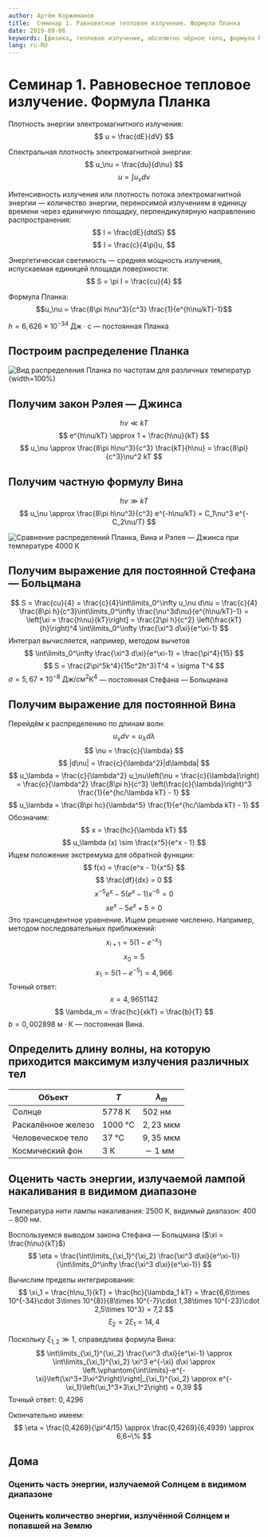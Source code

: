 ```yaml
---
author: Артём Коржиманов
title:  Семинар 1. Равновесное тепловое излучение. Формула Планка
date: 2019-09-06
keywords: [физика, тепловое излучение, абсолютно чёрное тело, формула Планка]
lang: ru-RU
---
```

# Семинар 1. Равновесное тепловое излучение. Формула Планка

Плотность энергии электромагнитного излучения:
$$
u = \frac{dE}{dV}
$$

Спектральная плотность электромагнитной энергии:
$$
u_\nu = \frac{du}{d\nu}
$$
$$
u = \int u_\nu d\nu
$$

Интенсивность излучения или плотность потока электромагнитной энергии — количество энергии, переносимой излучением в единицу времени через единичную площадку, перпендикулярную направлению распространения:
$$
I = \frac{dE}{dtdS}
$$
$$
I = \frac{c}{4\pi}u,
$$

Энергетическая светимость — средняя мощность излучения, испускаемая единицей площади поверхности:
$$
S = \pi I = \frac{cu}{4}
$$

Формула Планка:
$$u_\nu = \frac{8\pi h\nu^3}{c^3} \frac{1}{e^{h\nu/kT}-1}$$

$h = 6,626\times 10^{-34}~\text{Дж}\cdot\text{с}$ — постоянная Планка

## Построим распределение Планка
![Вид распределения Планка по частотам для различных температур](img/blackbody-planck-frequency.png){width=100%}

## Получим закон Рэлея — Джинса
$$
h\nu \ll kT
$$
$$
e^{h\nu/kT} \approx 1 + \frac{h\nu}{kT}
$$
$$
u_\nu \approx \frac{8\pi h\nu^3}{c^3} \frac{kT}{h\nu} = \frac{8\pi}{c^3}\nu^2 kT
$$

## Получим частную формулу Вина
$$
h\nu \gg kT
$$
$$
u_\nu \approx \frac{8\pi h\nu^3}{c^3} e^{-h\nu/kT} = C_1\nu^3 e^{-C_2\nu/T}
$$

![Сравнение распределений Планка, Вина и Рэлея — Джинса при температуре 4000 К](img/blackbody-comparison-4000K.png)

## Получим выражение для постоянной Стефана — Больцмана
$$
S = \frac{cu}{4} = \frac{c}{4}\int\limits_0^\infty u_\nu d\nu =
\frac{c}{4} \frac{8\pi h}{c^3}\int\limits_0^\infty \frac{\nu^3d\nu}{e^{h\nu/kT}-1} =
\left[\xi = \frac{h\nu}{kT}\right] =
\frac{2\pi h}{c^2} \left(\frac{kT}{h}\right)^4 \int\limits_0^\infty \frac{\xi^3 d\xi}{e^\xi-1}
$$
Интеграл вычисляется, например, методом вычетов
$$
\int\limits_0^\infty \frac{\xi^3 d\xi}{e^\xi-1} = \frac{\pi^4}{15}
$$
$$
S = \frac{2\pi^5k^4}{15c^2h^3}T^4 = \sigma T^4
$$
$\sigma = 5,67\times 10^{-8}~\text{Дж}/\text{см}^2\text{К}^4$ — постоянная Стефана — Больцмана

## Получим выражение для постоянной Вина
Перейдём к распределению по длинам волн:
$$
u_\nu d\nu = u_\lambda d\lambda
$$
$$
\nu = \frac{c}{\lambda}
$$
$$
|d\nu| = \frac{c}{\lambda^2}|d\lambda|
$$
$$
u_\lambda = \frac{c}{\lambda^2} u_\nu\left(\nu = \frac{c}{\lambda}\right) =
\frac{c}{\lambda^2} \frac{8\pi h}{c^3} \left(\frac{c}{\lambda}\right)^3 \frac{1}{e^{hc/\lambda kT} - 1}
$$
$$
u_\lambda = \frac{8\pi hc}{\lambda^5} \frac{1}{e^{hc/\lambda kT} - 1}
$$
Обозначим:
$$
x = \frac{hc}{\lambda kT}
$$
$$
u_\lambda (x) \sim \frac{x^5}{e^x - 1}
$$
Ищем положение экстремума для обратной функции:
$$
f(x) = \frac{e^x - 1}{x^5}
$$
$$
\frac{df}{dx} = 0
$$
$$
x^{-5}e^x - 5(e^x - 1)x^{-6} = 0
$$
$$
xe^x - 5e^x + 5 = 0
$$
Это трансцендентное уравнение. Ищем решение численно. Например, методом последовательных приближений:
$$
x_{i+1} = 5(1 - e^{-x_i})
$$
$$
x_0 = 5
$$
$$
x_1 = 5(1 - e^{-5}) = 4,966
$$
Точный ответ:
$$
x = 4,9651142
$$
$$
\lambda_m = \frac{hc}{xkT} = \frac{b}{T}
$$
$b = 0,002898~\text{м}\cdot\text{К}$ — постоянная Вина.

## Определить длину волны, на которую приходится максимум излучения различных тел
Объект             | $T$            | $\lambda_m$
-------------------|----------------|------------------
Солнце             |$5778~\text{К}$ |$502~\text{нм}$
Раскалённое железо |$1000~\text{°C}$|$2,23~\text{мкм}$
Человеческое тело  |$37~\text{°C}$  |$9,35~\text{мкм}$
Космический фон    |$3~\text{К}$    |$\sim 1~\text{мм}$

## Оценить часть энергии, излучаемой лампой накаливания в видимом диапазоне
Температура нити лампы накаливания: $2500~\text{К}$, видимый диапазон: $400-800~\text{нм}$.

Воспользуемся выводом закона Стефана — Больцмана ($\xi = \frac{h\nu}{kT}$)
$$
\eta = \frac{\int\limits_{\xi_1}^{\xi_2} \frac{\xi^3 d\xi}{e^\xi-1}}{\int\limits_0^\infty \frac{\xi^3 d\xi}{e^\xi-1}}
$$

Вычислим пределы интегрирования:
$$
\xi_1 = \frac{h\nu_1}{kT} = \frac{hc}{\lambda_1 kT} = \frac{6,6\times 10^{-34}\cdot 3\times 10^{8}}{8\times 10^{-7}\cdot 1,38\times 10^{-23}\cdot 2,5\times 10^3} =
7,2
$$
$$
\xi_2 = 2\xi_1 = 14,4
$$

Поскольку $\xi_{1,2} \gg 1$, справедлива формула Вина:
$$
\int\limits_{\xi_1}^{\xi_2} \frac{\xi^3 d\xi}{e^\xi-1} \approx
\int\limits_{\xi_1}^{\xi_2} \xi^3 e^{-\xi} d\xi \approx \left.\vphantom{\int\limits}-e^{-\xi}\left(\xi^3+3\xi^2\right)\right|_{\xi_1}^{\xi_2} \approx e^{-\xi_1}\left(\xi_1^3+3\xi_1^2\right) = 0,39
$$
Точный ответ: $0,4296$

Окончательно имеем:
$$
\eta = \frac{0,4269}{\pi^4/15} \approx \frac{0,4269}{6,4939} \approx 6,6~\%
$$

## Дома

### Оценить часть энергии, излучаемой Солнцем в видимом диапазоне

### Оценить количество энергии, излучённой Солнцем и попавшей на Землю
